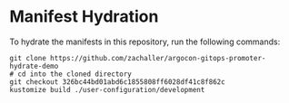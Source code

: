 # Manifest Hydration

To hydrate the manifests in this repository, run the following commands:

```shell
git clone https://github.com/zachaller/argocon-gitops-promoter-hydrate-demo
# cd into the cloned directory
git checkout 326bc44bd01abd6c1855808ff6028df41c8f862c
kustomize build ./user-configuration/development
```
